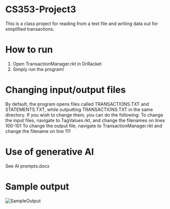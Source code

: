 # CS353-Project3
This is a class project for reading from a text file and writing data out for simplified transactions.

# How to run
1. Open TransactionManager.rkt in DrRacket
2. Simply run the program!

# Changing input/output files
By default, the program opens files called TRANSACTIONS.TXT and STATEMENTS.TXT, while outputting TRANSACTIONS.TXT in the same directory. If you wish to change them, you can do the following:
To change the input files, navigate to TagValues.rkt, and change the filenames on lines 100-101
To change the output file, navigate to TransactionManager.rkt and change the filename on line 111

# Use of generative AI
See AI prompts.docx

# Sample output
![SampleOutput](https://github.com/rrsm8d/CS353-Project3/assets/112575975/634d30b0-3e83-453a-bcc2-035f0057ffd7)
